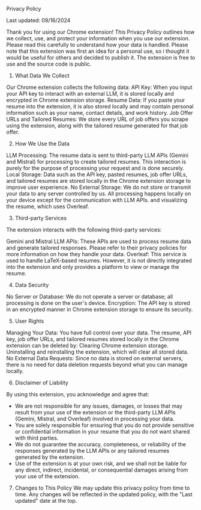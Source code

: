 
Privacy Policy

Last updated: 09/16/2024

Thank you for using our Chrome extension! This Privacy Policy outlines how we collect, use, and protect your information when you use our extension. Please read this carefully to understand how your data is handled.
Please note that this extension was first an idea for a personal use, so i thought it would be useful for others and decided to publish it. The extension is free to use and the source code is public. 

1. What Data We Collect
   
Our Chrome extension collects  the following data:
API Key: When you input your API key to interact with an external LLM, it is stored locally and encrypted in Chrome extension storage.
Resume Data: If you paste your resume into the extension, it is also stored locally and may contain personal information such as your name, contact details, and work history.
Job Offer URLs and Tailored Resumes: We store every URL of job offers you scrape using the extension, along with the tailored resume generated for that job offer.

2. How We Use the Data

LLM Processing: The resume data is sent to third-party LLM APIs (Gemini and Mistral) for processing to create tailored resumes. This interaction is purely for the purpose of processing your request and is done securely.
Local Storage: Data such as the API key, pasted resumes, job offer URLs, and tailored resumes are stored locally in the Chrome extension storage to improve user experience.
No External Storage: We do not store or transmit your data to any server controlled by us. All processing happens locally on your device except for the communication with LLM APIs. and visualizing the resume, which uses Overleaf.

3. Third-party Services

The extension interacts with the following third-party services:

Gemini and Mistral LLM APIs: These APIs are used to process resume data and generate tailored responses. Please refer to their privacy policies for more information on how they handle your data.
Overleaf: This service is used to handle LaTeX-based resumes. However, it is not directly integrated into the extension and only provides a platform to view or manage the resume.

4. Data Security

No Server or Database: We do not operate a server or database; all processing is done on the user's device.
Encryption: The API key is stored in an encrypted manner in Chrome extension storage to ensure its security.

5. User Rights

Managing Your Data: You have full control over your data. The resume, API key, job offer URLs, and tailored resumes stored locally in the Chrome extension can be deleted by:
Clearing Chrome extension storage.
Uninstalling and reinstalling the extension, which will clear all stored data.
No External Data Requests: Since no data is stored on external servers, there is no need for data deletion requests beyond what you can manage locally.

6. Disclaimer of Liability

By using this extension, you acknowledge and agree that:
- We are not responsible for any issues, damages, or losses that may result from your use of the extension or the third-party LLM APIs (Gemini, Mistral, and Overleaf) involved in processing your data.
- You are solely responsible for ensuring that you do not provide sensitive or confidential information in your resume that you do not want shared with third parties.
- We do not guarantee the accuracy, completeness, or reliability of the responses generated by the LLM APIs or any tailored resumes generated by the extension.
- Use of the extension is at your own risk, and we shall not be liable for any direct, indirect, incidental, or consequential damages arising from your use of the extension.

7. Changes to This Policy
We may update this privacy policy from time to time. Any changes will be reflected in the updated policy, with the "Last updated" date at the top.
